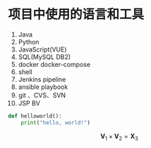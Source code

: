 # 项目中使用的语言和工具

1. Java
2. Python
3. JavaScript(VUE)
4. SQL(MySQL DB2)
5. docker docker-compose
6. shell
7. Jenkins pipeline
8. ansible playbook
9. git 、CVS、SVN
10. JSP BV 

```python
def helloworld():
    print("hello, world!")
```

$$
\mathbf{V}_1\times\mathbf{V}_2 = \mathbf{X}_3
$$

